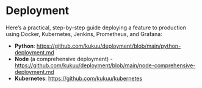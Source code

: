 # Deployment

Here’s a practical, step-by-step guide deploying a feature to production using Docker, Kubernetes, Jenkins, Prometheus, and Grafana:

- **Python**: https://github.com/kukuu/deployment/blob/main/python-deployment.md
- **Node** (a comprehensive deployment) - https://github.com/kukuu/deployment/blob/main/node-comprehensive-deployment.md
- **Kubernetes**: https://github.com/kukuu/kubernetes 
 
 
